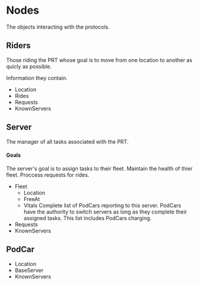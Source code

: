 Nodes
==============

The objects interacting with the protocols.

## Riders

Those riding the PRT whose goal is to move from one location to another as quicly as possible.

Information they contain.

- Location
- Rides
- Requests
- KnownServers

## Server

The manager of all tasks associated with the PRT.

#### Goals

The server's goal is to assign tasks to their fleet. Maintain the health of thier fleet. Proccess requests for rides.

- Fleet 
	- Location
	- FreeAt
	- Vitals
	Complete list of PodCars reporting to this server. PodCars have the authority to switch servers as long as they complete their assigned tasks. This list includes PodCars charging.
- Requests
- KnownServers

## PodCar

- Location
- BaseServer
- KnownServers
